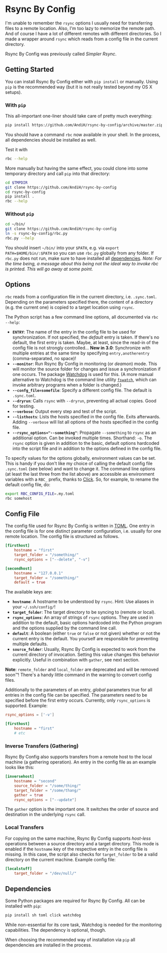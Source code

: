 # Rsync By Config

I'm unable to remember the `rsync` options I usually need for transferring files to a remote location. Also, I'm too lazy to memorize the remote path. And of course I have a lot of different remotes with different directories. So I made a wrapper around `rsync` which reads from a config file in the current directory.

Rsync By Config was previously called *Simpler Rsync*.

## Getting Started

You can install Rsync By Config either with `pip install` or manually. Using `pip` is the recommended way (but it is not really tested beyond my OS X setups).

### With `pip`
This all-important one-liner should take care of pretty much everything:

```bash
pip install https://github.com/AndiH/rsync-by-config/archive/master.zip
```

You should have a command `rbc` now available in your shell. In the process, all dependencies should be installed as well.

Test it with

```bash
rbc --help
```

More manually but having the same effect, you could clone into some temporary directory and call `pip` into that directory:

```bash
cd $TMPDIR
git clone https://github.com/AndiH/rsync-by-config
cd rsync-by-config
pip install .
rbc --help
```

### Without `pip`

```bash
cd ~/bin/
git clone https://github.com/AndiH/rsync-by-config
ln -s rsync-by-config/rbc.py
rbc.py --help
```

You should insert `~/bin/` into your `$PATH`, e.g. via `export PATH=$HOME/bin/:$PATH` so you can use `rbc.py` globally from any folder. If `rbc.py` does not run, make sure to have installed all [dependencies](#dependencies). *Note: For the time being, a message about this being not the ideal way to invoke rbc is printed. This will go away at some point.*

## Options
`rbc` reads from a configuration file in the current directory, i.e. `.sync.toml`. Depending on the parameters specified there, the content of a directory (e.g. the current one) is copied to a target location using `rsync`.

The Python script has a few command line options, all documented via `rbc --help`:

* **`ENTRY`**: The name of the entry in the config file to be used for synchronization. If not specified, the *default* entry is taken. If there's no default, the first entry is taken. Maybe, at least, since the read-in of the config file is not strongly controlled… **New in 3.0**: Synchronize with multiple entries at the same time by specifying `entry,anotherentry` (comma-separated, no space)!
* **`--monitor`**: Run Rsync By Config in monitoring (or *deamon*) mode. This will monitor the source folder for changes and issue a synchronization if one occurs. The package [Watchdog](https://github.com/gorakhargosh/watchdog) is used for this. (A more manual alternative to Watchdog is the command line utility [`fswatch`](https://github.com/emcrisostomo/fswatch), which can invoke arbitrary programs when a folder is changed.)
* **`--confg_file=somefile`**: Specify a different config file. The default is `.sync.toml`.
* **`--dryrun`**: Calls `rsync` with `--dryrun`, preventing all actual copies. Good for testing.
* **`--verbose`**: Output every step and test of the script.
* **`--listhosts`**: Lists the hosts specified in the config file. Exits afterwards. Adding `--verbose` will list all options of the hosts specified in the config file.
* **`--rsync_options="--something"`**: Propagate `--something` to `rsync` as an additional option. Can be invoked multiple times. Shorthand: `-o`. The `rsync` option is given in addition to the basic, default options hardcoded into the script file and in addition to the options defined in the config file.

To specify values for the options globally, environment values can be set. This is handy if you don't like my choice of calling the default config file `.sync.toml` (see below) and want to change it. The command line options (at least the last three from the list above) are accessible as environment variables with a `RBC_` prefix, thanks to [Click](http://click.pocoo.org/). So, for example, to rename the default config file, do:

```bash
export RBC_CONFIG_FILE=.my.toml
rbc somehost
```

## Config File
The config file used for Rsync By Config is written in [TOML](https://github.com/toml-lang/toml). One entry in the config file is for one distinct parameter configuration, i.e. usually for one remote location. The config file is structured as follows.

```toml
[firsthost]
    hostname = "first"
    target_folder = "/something/"
    rsync_options = ["--delete", "-v"]

[secondhost]
    hostname = "127.0.0.1"
    target_folder = "/something/"
    default = true
```

The available keys are:

* **`hostname`**: A hostname to be understood by `rsync`. Hint: Use aliases in your `~/.ssh/config/`!
* **`target_folder`**: The target directory to be syncing to (remote or local).
* **`rsync_options`**: An array of strings of `rsync` options. They are used in addition to the default, basic options hardcoded into the Python program and the options supplied by the command line call.
* **`default`**: A boolean (either `true` or `false` or not given) whether or not the current entry is the default. You yourself are responsible for preventing multiple defaults.
* **`source_folder`**: Usually, Rsync By Config is expected to work from the current directory of invocation. Setting this value changes this behavior explicitly. Useful in combination with `gather`, see next section.

**Note**: `remote_folder` and `local_folder` are deprecated and will be removed soon™! There's a handy little command in the warning to convert config files.

Additionally to the parameters of an entry, *global* parameters true for all entries in the config file can be specified. The parameters need to be specified before the first entry occurs. Currently, only `rsync_options` is supported. Example:

```toml
rsync_options = ['-v']

[firsthost]
    hostname = "first"
    # etc
```

### Inverse Transfers (Gathering)
Rsync By Config also supports transfers from a remote host to the local machine (a gathering operation). An entry in the config file as an example looks like this:

```toml
[inversehost]
    hostname = "second"
    source_folder = "/some/thing/"
    target_folder = "/some/thang/"
    gather = true
    rsync_options = ["--update"]
```

The `gather` option is the important one. It switches the order of source and destination in the underlying `rsync` call.

### Local Transfers
For copying on the same machine, Rsync By Config supports *host-less* operations between a source directory and a target directory. This mode is enabled if the `hostname` key of the respective entry in the config file is missing. In this case, the script also checks for `target_folder` to be a valid directory on the current machine. Example config file:

```toml
[localstuff]
    target_folder = "/dev/null/"
```


## Dependencies
Some Python packages are required for Rsync By Config. All can be installed with `pip`:

```bash
pip install sh toml click watchdog
```

While non-essential for its core task, Watchdog is needed for the monitoring capabilities. The dependency is optional, though.

When choosing the recommended way of installation via `pip` all dependencies are installed in the process.
